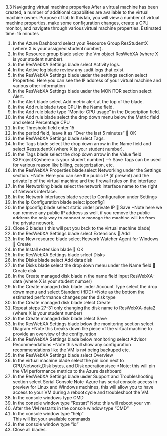 3.3	Navigating virtual machine properties 
After a virtual machine has been created, a number of additional capabilities are available to the virtual machine owner. 
Purpose of lab
In this lab, you will view a number of virtual machine properties, make some configuration changes, create a CPU monitor, and navigate through various virtual machine properties. 
Estimated time: 15 minutes 

1.	In the Azure Dashboard select your Resource Group ResStudentX (where X is your assigned student number).
2.	In the  Resource group blade select the Vm object  ResWebXA (where X is your student number).
3.	In the ResWebXA Settings blade select Activity logs.
4.	In the Active log blade review any audit logs that exist.
5.	In the ResWebXA Settings blade under the settings section select Properties.
Here you can see the IP address of your virtual machine and various other information
6.	In the ResWebXA Settings blade under the MONITOR section select Alert.
7.	In the Alert blade select Add metric alert at the top of the blade.
8.	In the Add rule blade type CPU in the Name field.
9.	In the Add rule blade type “Monitor CPU usage” in the Description field.
10.	In the Add rule blade select the drop down menu below the Metric field and select Percentage CPU 
11.	In the Threshold field enter 15
12.	In the period field, leave it as “Over the last 5 minutes”  OK
13.	In the ResWebXA Settings blade select Tags.
14.	In the Tags blade select the drop down arrow in the Name field and select ResstudentX (where X is your student number).
15.	In the Tags blade select the drop down arrow in the Value field SXProjectX(where x is your student number) --> Save 
Tags can be used for various reason like billing, categorization, etc.
16.	In the ResWebXA Properties blade select Networking under the Settings section.
*Note: Here you can see the public IP (if present) and the private Ip of the virtual machine and the firewall rules on the interface
17.	In the  Networking blade select the network interface name to the right of Network interface.
18.	In the  Network interfaces blade select Ip Configuration under Settings
19.	In the Ip Configuration blade select ipconfig1
20.	In the Ipconfig blade select static under private IP  Save
*Note here we can remove any public IP address as well, if you remove the public address the only way to connect or manage the machine will be from the private network.
21.	Close 2 blades ( this will put you back to the virtual machine blade)
22.	In the ResWebXA Settings blade select Extensions  Add
23.	In the New resource blade select Network Watcher Agent for Windows  Create
24.	In the Install extension blade  OK
25.	In the ResWebXA Settings blade select Disks 
26.	In the Disks blade select Add data disk
27.	In the Disks blade select the drop down menu under the Name field  Create disk
28.	In the Create managed disk blade in the name field input ResWebXA-data (where X is your student number)
29.	In the Create managed disk blade under Account Type select the drop down menu and  select Standard (HDD)
	*Note as the bottom the estimated performance changes per the disk type
30.	In the Create managed disk blade select Create
31.	Repeat steps 27-31 only changing the disk name to ResWebXA-data2 (where X is your student number)
32.	In the Create managed disk blade select Save 
33.	In the ResWebXA Settings blade below the monitoring section select Diagram
*Note this breaks down the piece of the virtual machine to provide an overview of the configuration
34.	In the ResWebXA Settings blade below monitoring select Advisor Recommendations
*Note this will show any configuration recommendations like the VM is not being backuped etc.
35.	In the ResWebXA Settings blade select Overview
36.	In the virtual machine blade select the pin icon next to CPU,Network,Disk bytes, and Disk operations/sec
*Note: this will pin the VM performance metrics to the Azure dashboard
37.	In the ResWebXA Settings blade under  Support and Troubleshooting section select Serial Console
Note:  Azure has serial console access in preview for Linux and Windows machines, this will allow you to have access to your VM during a reboot cycle and troubleshoot the VM.
38.	In the console windows type CMD <enter>
39.	In the console window type “Restart” <enter>
Note: this will reboot your vm
40.	After the VM restarts in the console window type “CMD” <enter>
41.	In the console window type “help”  
This will list your available commands
42.	In the console window type “id”
43.	Close all blades.
